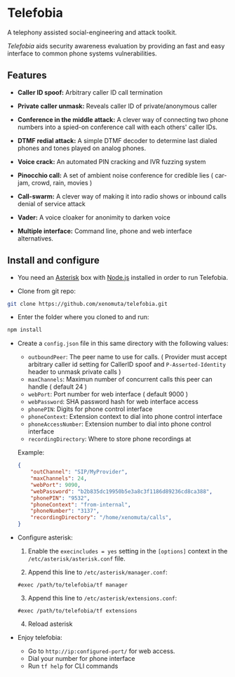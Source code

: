 # Telefobia

A telephony assisted social-engineering and attack toolkit.

_Telefobia_ aids security awareness evaluation by providing an fast and easy interface to common phone systems vulnerabilities. 

## Features

- **Caller ID spoof:** Arbitrary caller ID call termination

- **Private caller unmask:** Reveals caller ID of private/anonymous caller

- **Conference in the middle attack:** A clever way of connecting two phone numbers into a spied-on conference call with each others' caller IDs.

- **DTMF redial attack:** A simple DTMF decoder to determine last dialed phones and tones played on analog phones.

- **Voice crack:** An automated PIN cracking and IVR fuzzing system

- **Pinocchio call:** A set of ambient noise conference for credible lies ( car-jam, crowd, rain, movies )

- **Call-swarm:** A clever way of making it into radio shows or inbound calls denial of service attack

- **Vader:** A voice cloaker for anonimity to darken voice 

- **Multiple interface:** Command line, phone and web interface alternatives.

## Install and configure

- You need an [Asterisk](http://www.asterisk.org/) box with [Node.js](http://www.nodejs.org/) installed in order to run Telefobia.

- Clone from git repo:

```bash
git clone https://github.com/xenomuta/telefobia.git
```

- Enter the folder where you cloned to and run:

```bash
npm install
```

- Create a `config.json` file in this same directory with the following values:

    - `outboundPeer`: The peer name to use for calls. ( Provider must accept arbitrary caller id setting for CallerID spoof and `P-Asserted-Identity` header to unmask private calls )  
    - `maxChannels`: Maximun number of concurrent calls this peer can handle ( default 24 )
    - `webPort`: Port number for web interface ( default 9000 )
    - `webPassword`: SHA password hash for web interface access
    - `phonePIN`: Digits for phone control interface
    - `phoneContext`: Extension context to dial into phone control interface
    - `phoneAccessNumber`: Extension number to dial into phone control interface
    - `recordingDirectory`: Where to store phone recordings at

    Example:

    ```json
    {
        "outChannel": "SIP/MyProvider",
        "maxChannels": 24,
        "webPort": 9090,
        "webPassword": "b2b835dc19950b5e3a8c3f1186d89236cd8ca388",
        "phonePIN": "9532",
        "phoneContext": "from-internal",
        "phoneNumber": "3137",
        "recordingDirectory": "/home/xenomuta/calls",
    }
    ```

- Configure asterisk:

    1) Enable the `execincludes = yes` setting in the `[options]` context in the `/etc/asterisk/asterisk.conf` file.

    2) Append this line to `/etc/asterisk/manager.conf`:

    ```asterisk
    #exec /path/to/telefobia/tf manager 
    ```

    3) Append this line to `/etc/asterisk/extensions.conf`:

    ```asterisk
    #exec /path/to/telefobia/tf extensions 
    ```

    4) Reload asterisk

- Enjoy telefobia:
    - Go to `http://ip:configured-port/` for web access.
    - Dial your number for phone interface
    - Run `tf help` for CLI commands
